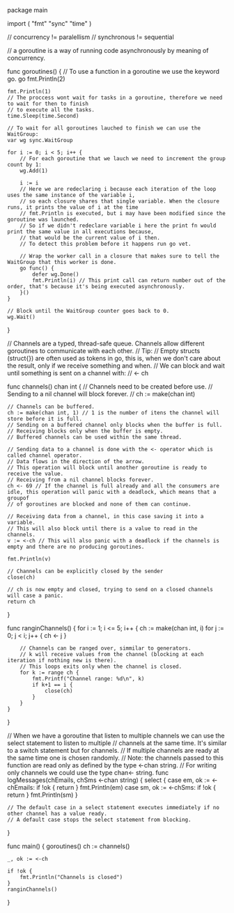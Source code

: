 package main

import (
	"fmt"
	"sync"
	"time"
)

// concurrency != paralellism
// synchronous != sequential

// a goroutine is a way of running code asynchronously by meaning of concurrency.

func goroutines() {
	// To use a function in a goroutine we use the keyword go.
	go fmt.Println(2)

	fmt.Println(1)
	// The proccess wont wait for tasks in a goroutine, therefore we need to wait for then to finish
	// to execute all the tasks.
	time.Sleep(time.Second)

	// To wait for all goroutines lauched to finish we can use the WaitGroup:
	var wg sync.WaitGroup

	for i := 0; i < 5; i++ {
		// For each goroutine that we lauch we need to increment the group count by 1:
		wg.Add(1)

		i := i
		// Here we are redeclaring i because each iteration of the loop uses the same instance of the variable i,
		// so each closure shares that single variable. When the closure runs, it prints the value of i at the time
		// fmt.Println is executed, but i may have been modified since the goroutine was launched.
		// So if we didn't redeclare variable i here the print fn would print the same value in all executions because,
		// that would be the current value of i then.
		// To detect this problem before it happens run go vet.

		// Wrap the worker call in a closure that makes sure to tell the WaitGroup that this worker is done.
		go func() {
			defer wg.Done()
			fmt.Println(i) // This print call can return number out of the order, that's because it's being executed asynchronously.
		}()
	}

	// Block until the WaitGroup counter goes back to 0.
	wg.Wait()
}

// Channels are a typed, thread-safe queue. Channels allow different goroutines to communicate with each other.
// Tip:
// Empty structs (struct{}) are often used as tokens in go, this is, when we don't care about the result, only if we receive something and when.
// We can block and wait until something is sent on a channel with:
// <- ch

func channels() chan int {
	// Channels need to be created before use.
	// Sending to a nil channel will block forever.
	// ch := make(chan int)

	// Channels can be buffered.
	ch := make(chan int, 1) // 1 is the number of itens the channel will store before it is full.
	// Sending on a buffered channel only blocks when the buffer is full.
	// Receiving blocks only when the buffer is empty.
	// Buffered channels can be used within the same thread.

	// Sending data to a channel is done with the <- operator which is called channel operator.
	// Data flows in the direction of the arrow.
	// This operation will block until another goroutine is ready to receive the value.
	// Receiving from a nil channel blocks forever.
	ch <- 69 // If the channel is full already and all the consumers are idle, this operation will panic with a deadlock, which means that a groupof
	// of goroutines are blocked and none of them can continue.

	// Receiving data from a channel, in this case saving it into a variable.
	// This will also block until there is a value to read in the channels.
	v := <-ch // This will also panic with a deadlock if the channels is empty and there are no producing goroutines.

	fmt.Println(v)

	// Channels can be explicitly closed by the sender
	close(ch)

	// ch is now empty and closed, trying to send on a closed channels will case a panic.
	return ch
}

func ranginChannels() {
	for i := 1; i <= 5; i++ {
		ch := make(chan int, i)
		for j := 0; j < i; j++ {
			ch <- j
		}

		// Channels can be ranged over, simmilar to generators.
		// k will receive values from the channel (blocking at each iteration if nothing new is there).
		// This loops exits only when the channel is closed.
		for k := range ch {
			fmt.Printf("Channel range: %d\n", k)
			if k+1 == i {
				close(ch)
			}
		}
	}
}

// When we have a goroutine that listen to multiple channels we can use the select statement to listen to multiple
// channels at the same time. It's similar to a switch statement but for channels.
// If multiple channels are ready at the same time one is chosen randomly.
// Note: the channels passed to this function are read only as defined by the type <-chan string.
// For writing only channels we could use the type chan<- string.
func logMessages(chEmails, chSms <-chan string) {
	select {
	case em, ok := <-chEmails:
		if !ok {
			return
		}
		fmt.Println(em)
	case sm, ok := <-chSms:
		if !ok {
			return
		}
		fmt.Println(sm)
	}

	// The default case in a select statement executes immediately if no other channel has a value ready.
	// A default case stops the select statement from blocking.
}

func main() {
	goroutines()
	ch := channels()

	_, ok := <-ch

	if !ok {
		fmt.Println("Channels is closed")
	}
	ranginChannels()
}
